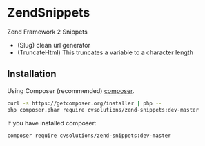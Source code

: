 ZendSnippets
============

Zend Framework 2 Snippets

- (Slug) clean url generator
- (TruncateHtml) This truncates a variable to a character length

Installation
------------
Using Composer (recommended) [composer](http://getcomposer.org "composer - package manager").

```sh
curl -s https://getcomposer.org/installer | php --
php composer.phar require cvsolutions/zend-snippets:dev-master
```
If you have installed composer:
```sh
composer require cvsolutions/zend-snippets:dev-master
```